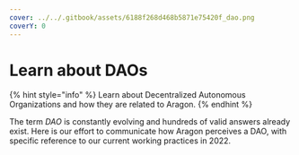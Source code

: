 ```yaml
---
cover: ../../.gitbook/assets/6188f268d468b5871e75420f_dao.png
coverY: 0
---
```


# Learn about DAOs

{% hint style="info" %}
Learn about Decentralized Autonomous Organizations and how they are related to Aragon.
{% endhint %}

The term _DAO_ is constantly evolving and hundreds of valid answers already exist. Here is our effort to communicate how Aragon perceives a DAO, with specific reference to our current working practices in 2022.
